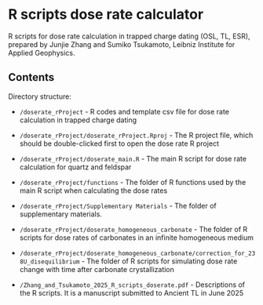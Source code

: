 # R scripts dose rate calculator

R scripts for dose rate calculation in trapped charge dating (OSL, TL, ESR), prepared by Junjie Zhang and Sumiko Tsukamoto, Leibniz Institute for Applied Geophysics.

## Contents

Directory structure:
* `/doserate_rProject` - R codes and template csv file for dose rate calculation in trapped charge dating
  
* `/doserate_rProject/doserate_rProject.Rproj` - The R project file, which should be double-clicked first to open the dose rate R project
  
* `/doserate_rProject/doserate_main.R` - The main R script for dose rate calculation for quartz and feldspar

* `/doserate_rProject/functions` - The folder of R functions used by the main R script when calculating the dose rates
 
* `/doserate_rProject/Supplementary Materials` - The folder of supplementary materials.
 
* `/doserate_rProject/doserate_homogeneous_carbonate` - The folder of R scripts for dose rates of carbonates in an infinite homogeneous medium
 
* `/doserate_rProject/doserate_homogeneous_carbonate/correction_for_238U_disequilibrium` - The folder of R scripts for simulating dose rate change with time after carbonate crystallization
 
* `/Zhang_and_Tsukamoto_2025_R_scripts_doserate.pdf` - Descriptions of the R scripts. It is a manuscript submitted to Ancient TL in June 2025

